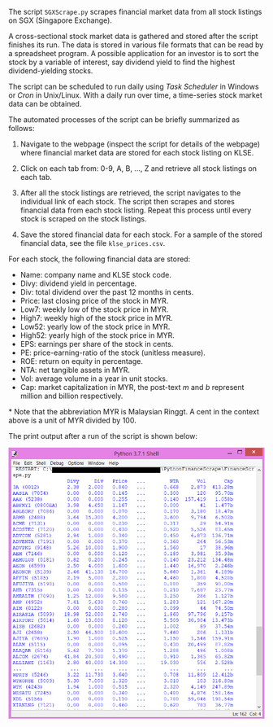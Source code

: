 The script `SGXScrape.py` scrapes financial market data from all stock listings on SGX (Singapore Exchange).

A cross-sectional stock market data is gathered and stored after the script finishes its run. The data is stored in various file formats that can be read by a spreadsheet program. A possible application for an investor is to sort the stock by a variable of interest, say dividend yield to find the highest dividend-yielding stocks.

The script can be scheduled to run daily using _Task Scheduler_ in Windows or _Cron_ in Unix/Linux. With a daily run over time, a time-series stock market data can be obtained.

The automated processes of the script can be briefly summarized as follows:

1. Navigate to the webpage (inspect the script for details of the webpage) where financial market data are stored for each stock listing on KLSE.

2. Click on each tab from: 0-9, A, B, ..., Z and retrieve all stock listings on each tab.

3. After all the stock listings are retrieved, the script navigates to the individual link of each stock. The script then scrapes and stores financial data from each stock listing. Repeat this process until every stock is scraped on the stock listings.

4. Save the stored financial data for each stock. For a sample of the stored financial data, see the file `klse_prices.csv`. 

For each stock, the following financial data are stored:

* Name: company name and KLSE stock code.
* Divy: dividend yield in percentage.
* Div: total dividend over the past 12 months in cents.
* Price: last closing price of the stock in MYR.
* Low7: weekly low of the stock price in MYR.
* High7: weekly high of the stock price in MYR.
* Low52: yearly low of the stock price in MYR.
* High52: yearly high of the stock price in MYR.
* EPS: earnings per share of the stock in cents.
* PE: price-earning-ratio of the stock (unitless measure).
* ROE: return on equity in percentage.
* NTA: net tangible assets in MYR.
* Vol: average volume in a year in unit stocks.
* Cap: market capitalization in MYR, the post-text _m_ and _b_ represent million and billion respectively.

\* Note that the abbreviation MYR is Malaysian Ringgt. A cent in the context above is a unit of MYR divided by 100.

The print output after a run of the script is shown below:

![alt text](https://github.com/QuantStats/StockMarketScrape/blob/master/StockTable.png)
